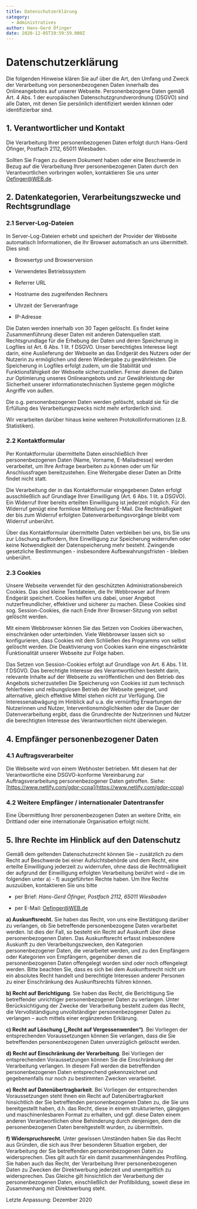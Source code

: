 ```yaml
---
title: Datenschutzerklärung
category:
  - Administratives
author: Hans-Gerd Öfinger
date: 2020-12-05T19:59:59.000Z
---
```


# Datenschutzerklärung

Die folgenden Hinweise klären Sie auf über die Art, den Umfang und Zweck
der Verarbeitung von personenbezogenen Daten innerhalb des
Onlineangebotes auf unserer Webseite. Personenbezogene Daten gemäß Art.
4 Abs. 1 der europäischen Datenschutzgrundverordnung (DSGVO) sind alle
Daten, mit denen Sie persönlich identifiziert werden können oder
identifizierbar sind.

## 1. Verantwortlicher und Kontakt

Die Verarbeitung Ihrer personenbezogenen Daten erfolgt durch Hans-Gerd
Öfinger, Postfach 2112, 65011 Wiesbaden.

Sollten Sie Fragen zu diesem Dokument haben oder eine Beschwerde in
Bezug auf die Verarbeitung Ihrer personenbezogenen Daten durch den
Verantwortlichen vorbringen wollen, kontaktieren Sie uns unter [<span
class="underline">Oefinger@WEB.de</span>](mailto:Oefinger@WEB.de).

## 2. Datenkategorien, Verarbeitungszwecke und Rechtsgrundlage

### 2.1 Server-Log-Dateien

In Server-Log-Dateien erhebt und speichert der Provider der Webseite
automatisch Informationen, die Ihr Browser automatisch an uns
übermittelt. Dies sind:

- Browsertyp und Browserversion

- Verwendetes Betriebssystem

- Referrer URL

- Hostname des zugreifenden Rechners

- Uhrzeit der Serveranfrage

- IP-Adresse

Die Daten werden innerhalb von 30 Tagen gelöscht. Es findet keine
Zusammenführung dieser Daten mit anderen Datenquellen statt.
Rechtsgrundlage für die Erhebung der Daten und deren Speicherung in
Logfiles ist Art. 6 Abs. 1 lit. f DSGVO. Unser berechtigtes Interesse
liegt darin, eine Auslieferung der Webseite an das Endgerät des Nutzers
oder der Nutzerin zu ermöglichen und deren Wiedergabe zu gewährleisten.
Die Speicherung in Logfiles erfolgt zudem, um die Stabilität und
Funktionsfähigkeit der Webseite sicherzustellen. Ferner dienen die Daten
zur Optimierung unseres Onlineangebots und zur Gewährleistung der
Sicherheit unserer informationstechnischen Systeme gegen mögliche
Angriffe von außen.

Die o.g. personenbezogenen Daten werden gelöscht, sobald sie für die
Erfüllung des Verarbeitungszwecks nicht mehr erforderlich sind.

Wir verarbeiten darüber hinaus keine weiteren Protokollinformationen
(z.B. Statistiken).

### 2.2 Kontaktformular

Per Kontaktformular übermittelte Daten einschließlich Ihrer
personenbezogenen Daten (Name, Vorname, E-Mailadresse) werden
verarbeitet, um Ihre Anfrage bearbeiten zu können oder um für
Anschlussfragen bereitzustehen. Eine Weitergabe dieser Daten an Dritte
findet nicht statt.

Die Verarbeitung der in das Kontaktformular eingegebenen Daten erfolgt
ausschließlich auf Grundlage Ihrer Einwilligung (Art. 6 Abs. 1 lit. a
DSGVO). Ein Widerruf Ihrer bereits erteilten Einwilligung ist jederzeit
möglich. Für den Widerruf genügt eine formlose Mitteilung per E-Mail.
Die Rechtmäßigkeit der bis zum Widerruf erfolgten
Datenverarbeitungsvorgänge bleibt vom Widerruf unberührt.

Über das Kontaktformular übermittelte Daten verbleiben bei uns, bis Sie uns zur Löschung auffordern, Ihre Einwilligung zur Speicherung widerrufen oder keine Notwendigkeit der Datenspeicherung mehr besteht. Zwingende gesetzliche Bestimmungen - insbesondere Aufbewahrungsfristen - bleiben unberührt.

### 2.3 Cookies

Unsere Webseite verwendet für den geschützten Administrationsbereich
Cookies. Das sind kleine Textdateien, die Ihr Webbrowser auf Ihrem
Endgerät speichert. Cookies helfen uns dabei, unser Angebot
nutzerfreundlicher, effektiver und sicherer zu machen. Diese Cookies
sind sog. Session-Cookies, die nach Ende Ihrer Browser-Sitzung von
selbst gelöscht werden.

Mit einem Webbrowser können Sie das Setzen von Cookies überwachen,
einschränken oder unterbinden. Viele Webbrowser lassen sich so
konfigurieren, dass Cookies mit dem Schließen des Programms von selbst
gelöscht werden. Die Deaktivierung von Cookies kann eine eingeschränkte
Funktionalität unserer Webseite zur Folge haben.

Das Setzen von Session-Cookies erfolgt auf Grundlage von Art. 6 Abs. 1
lit. f DSGVO. Das berechtigte Interesse des Verantwortlichen besteht
darin, relevante Inhalte auf der Webseite zu veröffentlichen und den
Betrieb des Angebots sicherzustellen Die Speicherung von Cookies ist zum
technisch fehlerfreien und reibungslosen Betrieb der Webseite geeignet,
und alternative, gleich effektive Mittel stehen nicht zur Verfügung. Die
Interessenabwägung im Hinblick auf u.a. die vernünftig Erwartungen der
Nutzerinnen und Nutzer, Interventionsmöglichkeiten oder die Dauer der
Datenverarbeitung ergibt, dass die Grundrechte der Nutzerinnen und
Nutzer die berechtigten Interesse des Verantwortlichen nicht überwiegen.

## 4. Empfänger personenbezogener Daten

### 4.1 Auftragsverarbeiter

Die Webseite wird von einem Webhoster betrieben. Mit diesem hat der
Verantwortliche eine DSGVO-konforme Vereinbarung zur
Auftragsverarbeitung personenbezogener Daten getroffen. Siehe:
[https://www.netlify.com/gdpr-ccpa](https://www.netlify.com/gdpr-ccpa)

### 4.2 Weitere Empfänger / internationaler Datentransfer

Eine Übermittlung Ihrer personenbezogenen Daten an weitere Dritte, ein
Drittland oder eine internationale Organisation erfolgt nicht.

## 5. Ihre Rechte im Hinblick auf den Datenschutz

Gemäß dem geltenden Datenschutzrecht können Sie – zusätzlich zu dem
Recht auf Beschwerde bei einer Aufsichtsbehörde und dem Recht, eine
erteilte Einwilligung jederzeit zu widerrufen, ohne dass die
Rechtmäßigkeit der aufgrund der Einwilligung erfolgten Verarbeitung
berührt wird – die im folgenden unter a) - f) ausgeführten Rechte haben.
Um Ihre Rechte auszuüben, kontaktieren Sie uns bitte

- per Brief: *Hans-Gerd Öfinger, Postfach 2112, 65011 Wiesbaden*

- per E-Mail: Oefinger@WEB.de

**a) Auskunftsrecht.** Sie haben das Recht, von uns eine Bestätigung
darüber zu verlangen, ob Sie betreffende personenbezogene Daten
verarbeitet werden. Ist dies der Fall, so besteht ein Recht auf Auskunft
über diese personenbezogenen Daten. Das Auskunftsrecht erfasst
insbesondere Auskunft zu den Verarbeitungszwecken, den Kategorien
personenbezogener Daten, die verarbeitet werden, und zu den Empfängern
oder Kategorien von Empfängern, gegenüber denen die personenbezogenen
Daten offengelegt worden sind oder noch offengelegt werden. Bitte
beachten Sie, dass es sich bei dem Auskunftsrecht nicht um ein absolutes
Recht handelt und berechtigte Interessen anderer Personen zu einer
Einschränkung des Auskunftsrechts führen können.

**b) Recht auf Berichtigung**. Sie haben das Recht, die Berichtigung Sie
betreffender unrichtiger personenbezogener Daten zu verlangen. Unter
Berücksichtigung der Zwecke der Verarbeitung besteht zudem das Recht,
die Vervollständigung unvollständiger personenbezogener Daten zu
verlangen – auch mittels einer ergänzenden Erklärung.

**c) Recht auf Löschung („Recht auf Vergessenwerden“)**. Bei Vorliegen
der entsprechenden Voraussetzungen können Sie verlangen, dass die Sie
betreffenden personenbezogenen Daten unverzüglich gelöscht werden.

**d) Recht auf Einschränkung der Verarbeitung**. Bei Vorliegen der
entsprechenden Voraussetzungen können Sie die Einschränkung der
Verarbeitung verlangen. In diesem Fall werden die betreffenden
personenbezogenen Daten entsprechend gekennzeichnet und gegebenenfalls
nur noch zu bestimmten Zwecken verarbeitet.

**e)** **Recht auf Datenübertragbarkeit**. Bei Vorliegen der
entsprechenden Voraussetzungen steht Ihnen ein Recht auf
Datenübertragbarkeit hinsichtlich der Sie betreffenden personenbezogenen
Daten zu, die Sie uns bereitgestellt haben, d.h. das Recht, diese in
einem strukturierten, gängigen und maschinenlesbaren Format zu erhalten,
und ggf. diese Daten einem anderen Verantwortlichen ohne Behinderung
durch denjenigen, dem die personenbezogenen Daten bereitgestellt wurden,
zu übermitteln.

**f) Widerspruchsrecht**. Unter gewissen Umständen haben Sie das Recht
aus Gründen, die sich aus Ihrer besonderen Situation ergeben, der
Verarbeitung der Sie betreffenden personenbezogenen Daten zu
widersprechen. Dies gilt auch für ein damit zusammenhängendes Profiling.
Sie haben auch das Recht, der Verarbeitung Ihrer personenbezogenen Daten
zu Zwecken der Direktwerbung jederzeit und unentgeltlich zu
widersprechen. Das Gleiche gilt hinsichtlich der Verarbeitung der
personenbezogenen Daten, einschließlich der Profilbildung, soweit diese
im Zusammenhang mit Direktwerbung steht.


Letzte Anpassung: Dezember 2020

